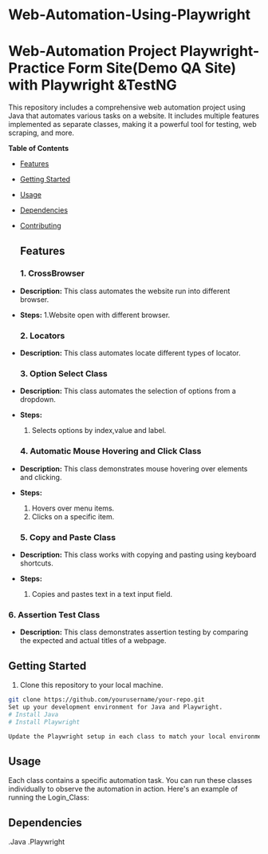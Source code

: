 # Web-Automation-Using-Playwright
# Web-Automation Project Playwright-Practice Form Site(Demo QA Site) with Playwright &TestNG
This repository includes a comprehensive web automation project using Java that automates various tasks on a website. It includes multiple features implemented as separate classes, making it a powerful tool for testing, web scraping, and more.

**Table of Contents**
- [Features](#features)
- [Getting Started](#getting-started)
- [Usage](#usage)
- [Dependencies](#dependencies)
- [Contributing](#contributing)

  ## Features

  ### 1. **CrossBrowser**
  

- **Description:** This class automates the website run into different browser.
- **Steps:**
  1.Website open with different browser.
  
  


  ### 2. **Locators**

- **Description:** This class automates locate different types of locator.
  
  


  ### 3. **Option Select Class**

- **Description:** This class automates the selection of options from a dropdown.
- **Steps:**
  1. Selects options by index,value and label.
     
     


  ### 4. **Automatic Mouse Hovering and Click Class**

- **Description:** This class demonstrates mouse hovering over elements and clicking.
- **Steps:**
  1. Hovers over menu items.
  2. Clicks on a specific item.




  ### 5. **Copy and Paste Class**

- **Description:** This class works with copying and pasting using keyboard shortcuts.
- **Steps:**
  1. Copies and pastes text in a text input field.
     

 
 ### 6. **Assertion Test Class**

- **Description:** This class demonstrates assertion testing by comparing the expected and actual titles of a webpage.
  




## Getting Started

1. Clone this repository to your local machine.

```bash
git clone https://github.com/yourusername/your-repo.git
Set up your development environment for Java and Playwright.
# Install Java
# Install Playwright 

Update the Playwright setup in each class to match your local environment.
```
## Usage
Each class contains a specific automation task. You can run these classes individually to observe the automation in action. Here's an example of running the Login_Class:

## Dependencies
.Java
.Playwright 

     

